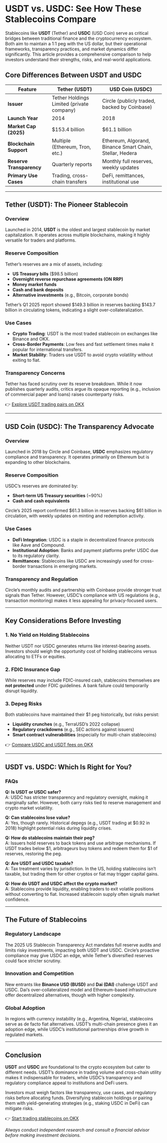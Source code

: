 # USDT vs. USDC: See How These Stablecoins Compare  

Stablecoins like **USDT** (Tether) and **USDC** (USD Coin) serve as critical bridges between traditional finance and the cryptocurrency ecosystem. Both aim to maintain a 1:1 peg with the US dollar, but their operational frameworks, transparency practices, and market dynamics differ significantly. This article provides a comprehensive comparison to help investors understand their strengths, risks, and real-world applications.  

## Core Differences Between USDT and USDC  

| **Feature**              | **Tether (USDT)**                          | **USD Coin (USDC)**                      |  
|--------------------------|--------------------------------------------|------------------------------------------|  
| **Issuer**               | Tether Holdings Limited (private company)  | Circle (publicly traded, backed by Coinbase) |  
| **Launch Year**          | 2014                                       | 2018                                     |  
| **Market Cap (2025)**    | $153.4 billion                             | $61.1 billion                            |  
| **Blockchain Support**   | Multiple (Ethereum, Tron, etc.)            | Ethereum, Algorand, Binance Smart Chain, Stellar, Hedera |  
| **Reserve Transparency** | Quarterly reports                          | Monthly full reserves, weekly updates    |  
| **Primary Use Cases**    | Trading, cross-chain transfers             | DeFi, remittances, institutional use     |  

---

## Tether (USDT): The Pioneer Stablecoin  

### **Overview**  
Launched in 2014, **USDT** is the oldest and largest stablecoin by market capitalization. It operates across multiple blockchains, making it highly versatile for traders and platforms.  

### **Reserve Composition**  
Tether’s reserves are a mix of assets, including:  
- **US Treasury bills** ($98.5 billion)  
- **Overnight reverse repurchase agreements (ON RRP)**  
- **Money market funds**  
- **Cash and bank deposits**  
- **Alternative investments** (e.g., Bitcoin, corporate bonds)  

Tether’s Q1 2025 report showed $149.3 billion in reserves backing $143.7 billion in circulating tokens, indicating a slight over-collateralization.  

### **Use Cases**  
- **Crypto Trading**: USDT is the most traded stablecoin on exchanges like Binance and OKX.  
- **Cross-Border Payments**: Low fees and fast settlement times make it popular for international transfers.  
- **Market Stability**: Traders use USDT to avoid crypto volatility without exiting to fiat.  

### **Transparency Concerns**  
Tether has faced scrutiny over its reserve breakdown. While it now publishes quarterly audits, critics argue its opaque reporting (e.g., inclusion of commercial paper and loans) raises counterparty risks.  

👉 [Explore USDT trading pairs on OKX](https://bit.ly/okx-bonus)  

---

## USD Coin (USDC): The Transparency Advocate  

### **Overview**  
Launched in 2018 by Circle and Coinbase, **USDC** emphasizes regulatory compliance and transparency. It operates primarily on Ethereum but is expanding to other blockchains.  

### **Reserve Composition**  
USDC’s reserves are dominated by:  
- **Short-term US Treasury securities** (~90%)  
- **Cash and cash equivalents**  

Circle’s 2025 report confirmed $61.3 billion in reserves backing $61 billion in circulation, with weekly updates on minting and redemption activity.  

### **Use Cases**  
- **DeFi Integration**: USDC is a staple in decentralized finance protocols like Aave and Compound.  
- **Institutional Adoption**: Banks and payment platforms prefer USDC due to its regulatory clarity.  
- **Remittances**: Stablecoins like USDC are increasingly used for cross-border transactions in emerging markets.  

### **Transparency and Regulation**  
Circle’s monthly audits and partnership with Coinbase provide stronger trust signals than Tether. However, USDC’s compliance with US regulations (e.g., transaction monitoring) makes it less appealing for privacy-focused users.  

---

## Key Considerations Before Investing  

### **1. No Yield on Holding Stablecoins**  
Neither USDT nor USDC generates returns like interest-bearing assets. Investors should weigh the opportunity cost of holding stablecoins versus allocating to ETFs or equities.  

### **2. FDIC Insurance Gap**  
While reserves may include FDIC-insured cash, stablecoins themselves are **not protected** under FDIC guidelines. A bank failure could temporarily disrupt liquidity.  

### **3. Depeg Risks**  
Both stablecoins have maintained their $1 peg historically, but risks persist:  
- **Liquidity crunches** (e.g., TerraUSD’s 2022 collapse)  
- **Regulatory crackdowns** (e.g., SEC actions against issuers)  
- **Smart contract vulnerabilities** (especially for multi-chain stablecoins)  

👉 [Compare USDC and USDT fees on OKX](https://bit.ly/okx-bonus)  

---

## USDT vs. USDC: Which Is Right for You?  

### **FAQs**  

**Q: Is USDT or USDC safer?**  
A: USDC has stricter transparency and regulatory oversight, making it marginally safer. However, both carry risks tied to reserve management and crypto market volatility.  

**Q: Can stablecoins lose value?**  
A: Yes, though rarely. Historical depegs (e.g., USDT trading at $0.92 in 2018) highlight potential risks during liquidity crises.  

**Q: How do stablecoins maintain their peg?**  
A: Issuers hold reserves to back tokens and use arbitrage mechanisms. If USDT trades below $1, arbitrageurs buy tokens and redeem them for $1 of reserves, restoring the peg.  

**Q: Are USDT and USDC taxable?**  
A: Tax treatment varies by jurisdiction. In the US, holding stablecoins isn’t taxable, but trading them for other cryptos or fiat may trigger capital gains.  

**Q: How do USDT and USDC affect the crypto market?**  
A: Stablecoins provide liquidity, enabling traders to exit volatile positions without converting to fiat. Increased stablecoin supply often signals market confidence.  

---

## The Future of Stablecoins  

### **Regulatory Landscape**  
The 2025 US Stablecoin Transparency Act mandates full reserve audits and limits risky investments, impacting both USDT and USDC. Circle’s proactive compliance may give USDC an edge, while Tether’s diversified reserves could face stricter scrutiny.  

### **Innovation and Competition**  
New entrants like **Binance USD (BUSD)** and **Dai (DAI)** challenge USDT and USDC. Dai’s over-collateralized model and Ethereum-based infrastructure offer decentralized alternatives, though with higher complexity.  

### **Global Adoption**  
In regions with currency instability (e.g., Argentina, Nigeria), stablecoins serve as de facto fiat alternatives. USDT’s multi-chain presence gives it an adoption edge, while USDC’s institutional partnerships drive growth in regulated markets.  

---

## Conclusion  

**USDT** and **USDC** are foundational to the crypto ecosystem but cater to different needs. USDT’s dominance in trading volume and cross-chain utility makes it indispensable for traders, while USDC’s transparency and regulatory compliance appeal to institutions and DeFi users.  

Investors must weigh factors like transparency, use cases, and regulatory risks before allocating funds. Diversifying stablecoin holdings or pairing them with yield-generating strategies (e.g., staking USDC in DeFi) can mitigate risks.  

👉 [Start trading stablecoins on OKX](https://bit.ly/okx-bonus)  

*Always conduct independent research and consult a financial advisor before making investment decisions.*